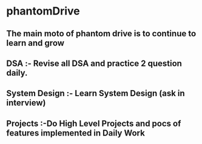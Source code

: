 # phantomDrive

## The main moto of phantom drive is to continue to learn and grow

## DSA :- Revise all DSA and practice 2 question daily.

## System Design :- Learn System Design (ask in interview)

## Projects :-Do High Level Projects and pocs of features implemented in Daily Work
